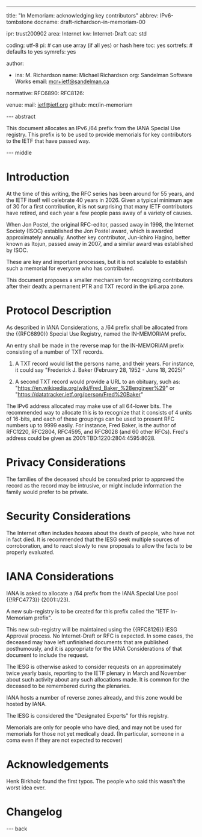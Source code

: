 ---
title: "In Memoriam: acknowledging key contributors"
abbrev: IPv6-tombstone
docname: draft-richardson-in-memoriam-00

ipr: trust200902
area: Internet
kw: Internet-Draft
cat: std

coding: utf-8
pi:    # can use array (if all yes) or hash here
  toc: yes
  sortrefs:   # defaults to yes
  symrefs: yes

author:

- ins: M. Richardson
  name: Michael Richardson
  org: Sandelman Software Works
  email: mcr+ietf@sandelman.ca

normative:
  RFC6890:
  RFC8126:

venue:
  mail: ietf@ietf.org
  github: mcr/in-memoriam

--- abstract

This document allocates an IPv6 /64 prefix from the IANA Special Use registry.
This prefix is to be used to provide memorials for key contributors to the IETF that have passed way.

--- middle

# Introduction

At the time of this writing, the RFC series has been around for 55 years, and the IETF itself will celebrate 40 years in 2026.
Given a typical minimum age of 30 for a first contribution, it is not surprising that many IETF contributors have retired, and each year a few people pass away of a variety of causes.

When Jon Postel, the original RFC-editor, passed away in 1998, the Internet Society (ISOC) established the Jon Postel award, which is awarded approximately annually.
Another key contributor, Jun-ichiro Hagino, better known as Itojun, passed away in 2007, and a similar award was established by ISOC.

These are key and important processes, but it is not scalable to establish such a memorial for everyone who has contributed.

This document proposes a smaller mechanism for recognizing contributors after their death: a permanent PTR and TXT record in the ip6.arpa zone.

# Protocol Description

As described in IANA Considerations, a /64 prefix shall be allocated from the {{RFC6890}} Special Use Registry, named the IN-MEMORIAM prefix.

An entry shall be made in the reverse map for the IN-MEMORIAM prefix consisting of a number of TXT records.

1. A TXT record would list the persons name, and their years.  For instance, it could say "Frederick J. Baker (February 28, 1952 - June 18, 2025)"

2. A second TXT record would provide a URL to an obituary, such as:
"https://en.wikipedia.org/wiki/Fred_Baker_%28engineer%29" or "https://datatracker.ietf.org/person/Fred%20Baker"

The IPv6 address allocated may make use of all 64-lower bits.
The recommended way to allocate this is to recognize that it consists of 4 units of 16-bits, and each of these groupings can be used to present RFC numbers up to 9999 easily.
For instance, Fred Baker, is the author of RFC1220, RFC2804, RFC4595, and RFC8028 (and 60 other RFCs).
Fred's address could be given as 2001:TBD:1220:2804:4595:8028.


# Privacy Considerations

The families of the deceased should be consulted prior to approved the record as the record may be intrusive, or might include information the family would prefer to be private.

# Security Considerations

The Internet often includes hoaxes about the death of people, who have not in fact died.
It is recommended that the IESG seek multiple sources of corroboration, and to react slowly to new proposals to allow the facts to be properly evaluated.

# IANA Considerations

IANA is asked to allocate a /64 prefix from the IANA Special Use pool {{!RFC4773}}
(2001::/23).

A new sub-registry is to be created for this prefix called the "IETF In-Memoriam prefix".

This new sub-registry will be maintained using the {{RFC8126}} IESG Approval process.
No Internet-Draft or RFC is expected.
In some cases, the deceased may have left unfinished documents that are published posthumously, and it is appropriate for the IANA Considerations of that document to include the request.

The IESG is otherwise asked to consider requests on an approximately twice yearly basis, reporting to the IETF plenary in March and November about such activity about any such allocations made.
It is common for the deceased to be remembered during the plenaries.

IANA hosts a number of reverse zones already, and this zone would be hosted by IANA.

The IESG is considered the "Designated Experts" for this registry.

Memorials are only for people who have died, and may not be used for memorials for those not yet medically dead.
(In particular, someone in a coma even if they are not expected to recover)

# Acknowledgements

Henk Birkholz found the first typos.
The people who said this wasn't the worst idea ever.

# Changelog


--- back

